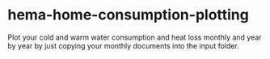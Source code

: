 # hema-home-consumption-plotting
Plot your cold and warm water consumption and heat loss monthly and year by year by just copying your monthly documents into the input folder. 
